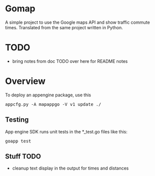 # Gomap
  A simple project to use the Google maps API and show traffic commute times.
  Translated from the same project written in Python.

# TODO
   * bring notes from doc TODO over here for README notes


# Overview

To deploy an appengine package, use this

<pre>
appcfg.py -A mapappgo -V v1 update ./
</pre>

## Testing
App engine SDK runs unit tests in the *_test.go files like this:
<pre>
goapp test
</pre>

## Stuff TODO

* cleanup text display in the output for times and distances

 

